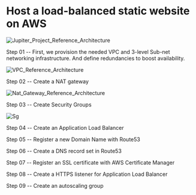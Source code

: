 # Host a load-balanced static website on AWS 

![Jupiter_Project_Reference_Architecture](https://user-images.githubusercontent.com/53473761/226775379-935246b7-eb97-4500-908d-6d241350d6d7.jpg)

Step 01 -- First, we provision the needed VPC and 3-level Sub-net networking infrastructure. And define redundancies to boost availability.


![VPC_Reference_Architecture](https://user-images.githubusercontent.com/53473761/226775649-b191d344-e17b-4441-a868-2ca9fee08221.jpg)

Step 02 -- Create a NAT gateway


![Nat_Gateway_Reference_Architecture](https://user-images.githubusercontent.com/53473761/226817327-4f685c37-b327-4ffc-88b8-c97753584211.jpg)


Step 03 -- Create Security Groups

![Sg](https://user-images.githubusercontent.com/53473761/226819140-96907a8b-c23a-4a39-99eb-bfbe4f6d36e9.JPG)


Step 04 -- Create an Application Load Balancer

Step 05 -- Register a new Domain Name with Route53

Step 06 -- Create a DNS record set in Route53

Step 07 -- Register an SSL certificate with AWS Certificate Manager

Step 08 -- Create a HTTPS listener for Application Load Balancer

Step 09 -- Create an autoscaling group
